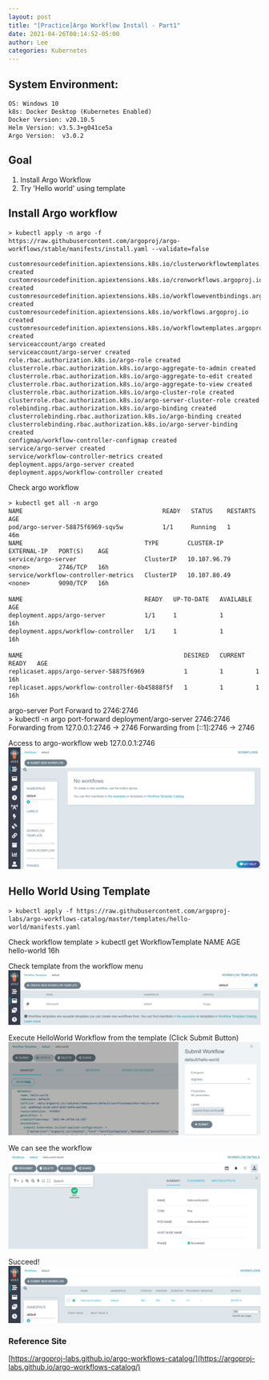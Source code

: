 ```yaml
---
layout: post
title: "[Practice]Argo Workflow Install - Part1"
date: 2021-04-26T00:14:52-05:00
author: Lee
categories: Kubernetes
---
```


## System Environment:
    OS: Windows 10
    k8s: Docker Desktop (Kubernetes Enabled)
    Docker Version: v20.10.5
    Helm Version: v3.5.3+g041ce5a
    Argo Version:  v3.0.2

## Goal
1. Install Argo Workflow  
2. Try 'Hello world' using template  

## Install Argo workflow
    > kubectl apply -n argo -f https://raw.githubusercontent.com/argoproj/argo-workflows/stable/manifests/install.yaml --validate=false
>>
    customresourcedefinition.apiextensions.k8s.io/clusterworkflowtemplates.argoproj.io created
    customresourcedefinition.apiextensions.k8s.io/cronworkflows.argoproj.io created
    customresourcedefinition.apiextensions.k8s.io/workfloweventbindings.argoproj.io created
    customresourcedefinition.apiextensions.k8s.io/workflows.argoproj.io created
    customresourcedefinition.apiextensions.k8s.io/workflowtemplates.argoproj.io created
    serviceaccount/argo created
    serviceaccount/argo-server created
    role.rbac.authorization.k8s.io/argo-role created
    clusterrole.rbac.authorization.k8s.io/argo-aggregate-to-admin created
    clusterrole.rbac.authorization.k8s.io/argo-aggregate-to-edit created
    clusterrole.rbac.authorization.k8s.io/argo-aggregate-to-view created
    clusterrole.rbac.authorization.k8s.io/argo-cluster-role created
    clusterrole.rbac.authorization.k8s.io/argo-server-cluster-role created
    rolebinding.rbac.authorization.k8s.io/argo-binding created
    clusterrolebinding.rbac.authorization.k8s.io/argo-binding created
    clusterrolebinding.rbac.authorization.k8s.io/argo-server-binding created
    configmap/workflow-controller-configmap created
    service/argo-server created
    service/workflow-controller-metrics created
    deployment.apps/argo-server created
    deployment.apps/workflow-controller created

Check argo workflow  

    > kubectl get all -n argo
    NAME                                       READY   STATUS    RESTARTS   AGE
    pod/argo-server-58875f6969-sqv5w           1/1     Running   1          46m
    NAME                                  TYPE        CLUSTER-IP     EXTERNAL-IP   PORT(S)    AGE
    service/argo-server                   ClusterIP   10.107.96.79   <none>        2746/TCP   16h
    service/workflow-controller-metrics   ClusterIP   10.107.80.49   <none>        9090/TCP   16h

    NAME                                  READY   UP-TO-DATE   AVAILABLE   AGE
    deployment.apps/argo-server           1/1     1            1           16h
    deployment.apps/workflow-controller   1/1     1            1           16h

    NAME                                             DESIRED   CURRENT   READY   AGE
    replicaset.apps/argo-server-58875f6969           1         1         1       16h
    replicaset.apps/workflow-controller-6b45888f5f   1         1         1       16h



argo-server Port Forward to 2746:2746  
    > kubectl -n argo port-forward deployment/argo-server 2746:2746
    Forwarding from 127.0.0.1:2746 -> 2746
    Forwarding from [::1]:2746 -> 2746



Access to argo-workflow web 127.0.0.1:2746  
<img src="/assets/kubernetes/20210426/argo-workflow-main.PNG">


## Hello World Using Template 
    > kubectl apply -f https://raw.githubusercontent.com/argoproj-labs/argo-workflows-catalog/master/templates/hello-world/manifests.yaml


Check workflow template
    > kubectl get WorkflowTemplate
    NAME          AGE
    hello-world   16h


Check template from the workflow menu
<img src="/assets/kubernetes/20210426/argo-workflow-template.PNG">




Execute HelloWorld Workflow from the template  (Click Submit Button) 
<img src="/assets/kubernetes/20210426/argo-workflow-helloworld-1.PNG">

We can see the workflow
<img src="/assets/kubernetes/20210426/argo-workflow-helloworld-2.PNG">

Succeed!
<img src="/assets/kubernetes/20210426/argo-workflow-helloworld-3.PNG">


### Reference Site  
[https://argoproj-labs.github.io/argo-workflows-catalog/](https://argoproj-labs.github.io/argo-workflows-catalog/)
